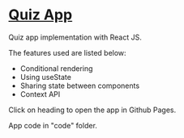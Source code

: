 # [Quiz App](https://papiyan98.github.io/quiz-react-app/ "Quiz App")

Quiz app implementation with React JS.

The features used are listed below:
* Conditional rendering
* Using useState
* Sharing state between components
* Context API

Click on heading to open the app in Github Pages.

App code in "code" folder.
